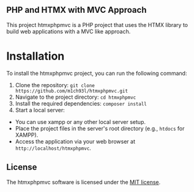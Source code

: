 ## PHP and HTMX with MVC Approach

This project htmxphpmvc is a PHP project that uses the HTMX library to build web applications with a MVC like approach.

# Installation

To install the htmxphpmvc project, you can run the following command:

1. Clone the repository: `git clone https://github.com/m1ch93l/htmxphpmvc.git`
2. Navigate to the project directory: `cd htmxphpmvc`
3. Install the required dependencies: `composer install`
4. Start a local server:
- You can use xampp or any other local server setup.
- Place the project files in the server's root directory (e.g., `htdocs` for XAMPP).
- Access the application via your web browser at `http://localhost/htmxphpmvc`.

## License

The htmxphpmvc software is licensed under the [MIT license](https://opensource.org/licenses/MIT).
